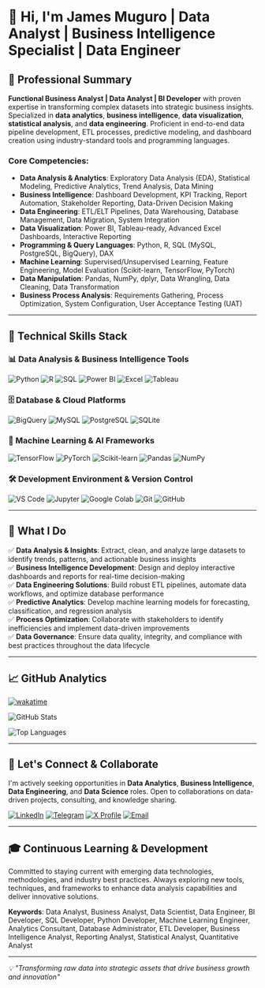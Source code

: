 # 👋 Hi, I'm James Muguro | Data Analyst | Business Intelligence Specialist | Data Engineer

## 🎯 Professional Summary

**Functional Business Analyst | Data Analyst | BI Developer** with proven expertise in transforming complex datasets into strategic business insights. Specialized in **data analytics**, **business intelligence**, **data visualization**, **statistical analysis**, and **data engineering**. Proficient in end-to-end data pipeline development, ETL processes, predictive modeling, and dashboard creation using industry-standard tools and programming languages.

### Core Competencies:
- **Data Analysis & Analytics**: Exploratory Data Analysis (EDA), Statistical Modeling, Predictive Analytics, Trend Analysis, Data Mining
- **Business Intelligence**: Dashboard Development, KPI Tracking, Report Automation, Stakeholder Reporting, Data-Driven Decision Making
- **Data Engineering**: ETL/ELT Pipelines, Data Warehousing, Database Management, Data Migration, System Integration
- **Data Visualization**: Power BI, Tableau-ready, Advanced Excel Dashboards, Interactive Reporting
- **Programming & Query Languages**: Python, R, SQL (MySQL, PostgreSQL, BigQuery), DAX
- **Machine Learning**: Supervised/Unsupervised Learning, Feature Engineering, Model Evaluation (Scikit-learn, TensorFlow, PyTorch)
- **Data Manipulation**: Pandas, NumPy, dplyr, Data Wrangling, Data Cleaning, Data Transformation
- **Business Process Analysis**: Requirements Gathering, Process Optimization, System Configuration, User Acceptance Testing (UAT)

---

## 💼 Technical Skills Stack

### 📊 Data Analysis & Business Intelligence Tools
![Python](https://img.shields.io/badge/Python-3776AB?style=for-the-badge&logo=python&logoColor=white)
![R](https://img.shields.io/badge/R-276DC3?style=for-the-badge&logo=r&logoColor=white)
![SQL](https://img.shields.io/badge/SQL-4479A1?style=for-the-badge&logo=mysql&logoColor=white)
![Power BI](https://img.shields.io/badge/Power_BI-F2C811?style=for-the-badge&logo=powerbi&logoColor=black)
![Excel](https://img.shields.io/badge/Microsoft_Excel-217346?style=for-the-badge&logo=microsoftexcel&logoColor=white)
![Tableau](https://img.shields.io/badge/Tableau-E97627?style=for-the-badge&logo=tableau&logoColor=white)

### 🗄️ Database & Cloud Platforms
![BigQuery](https://img.shields.io/badge/Google_BigQuery-4285F4?style=for-the-badge&logo=googlebigquery&logoColor=white)
![MySQL](https://img.shields.io/badge/MySQL-4479A1?style=for-the-badge&logo=mysql&logoColor=white)
![PostgreSQL](https://img.shields.io/badge/PostgreSQL-336791?style=for-the-badge&logo=postgresql&logoColor=white)
![SQLite](https://img.shields.io/badge/SQLite-003B57?style=for-the-badge&logo=sqlite&logoColor=white)

### 🤖 Machine Learning & AI Frameworks
![TensorFlow](https://img.shields.io/badge/TensorFlow-FF6F00?style=for-the-badge&logo=tensorflow&logoColor=white)
![PyTorch](https://img.shields.io/badge/PyTorch-EE4C2C?style=for-the-badge&logo=pytorch&logoColor=white)
![Scikit-learn](https://img.shields.io/badge/Scikit--learn-F7931E?style=for-the-badge&logo=scikitlearn&logoColor=white)
![Pandas](https://img.shields.io/badge/Pandas-150458?style=for-the-badge&logo=pandas&logoColor=white)
![NumPy](https://img.shields.io/badge/NumPy-013243?style=for-the-badge&logo=numpy&logoColor=white)

### 🛠️ Development Environment & Version Control
![VS Code](https://img.shields.io/badge/VS_Code-007ACC?style=for-the-badge&logo=visualstudiocode&logoColor=white)
![Jupyter](https://img.shields.io/badge/Jupyter-F37626?style=for-the-badge&logo=jupyter&logoColor=white)
![Google Colab](https://img.shields.io/badge/Google_Colab-F9AB00?style=for-the-badge&logo=googlecolab&logoColor=white)
![Git](https://img.shields.io/badge/Git-F05032?style=for-the-badge&logo=git&logoColor=white)
![GitHub](https://img.shields.io/badge/GitHub-181717?style=for-the-badge&logo=github&logoColor=white)

---

## 🚀 What I Do

✅ **Data Analysis & Insights**: Extract, clean, and analyze large datasets to identify trends, patterns, and actionable business insights  
✅ **Business Intelligence Development**: Design and deploy interactive dashboards and reports for real-time decision-making  
✅ **Data Engineering Solutions**: Build robust ETL pipelines, automate data workflows, and optimize database performance  
✅ **Predictive Analytics**: Develop machine learning models for forecasting, classification, and regression analysis  
✅ **Process Optimization**: Collaborate with stakeholders to identify inefficiencies and implement data-driven improvements  
✅ **Data Governance**: Ensure data quality, integrity, and compliance with best practices throughout the data lifecycle

---

## 📈 GitHub Analytics

[![wakatime](https://wakatime.com/badge/user/018d7806-afc3-49ef-9b91-35948228c15f.svg)](https://wakatime.com/@018d7806-afc3-49ef-9b91-35948228c15f)

![GitHub Stats](https://github-readme-stats.vercel.app/api?username=James-Muguro&show_icons=true&theme=radical&hide_rank=true&include_all_commits=true&count_private=true)

![Top Languages](https://github-readme-stats.vercel.app/api/top-langs/?username=James-Muguro&layout=compact&theme=radical&langs_count=8)

<!--START_SECTION:waka-->
<!--END_SECTION:waka-->

---

## 🤝 Let's Connect & Collaborate

I'm actively seeking opportunities in **Data Analytics**, **Business Intelligence**, **Data Engineering**, and **Data Science** roles. Open to collaborations on data-driven projects, consulting, and knowledge sharing.

[![LinkedIn](https://img.shields.io/badge/LinkedIn-0077B5?style=for-the-badge&logo=linkedin&logoColor=white)](https://www.linkedin.com/in/james-muguro/)
[![Telegram](https://img.shields.io/badge/Telegram-26A5E4?style=for-the-badge&logo=telegram&logoColor=white)](https://t.me/mugurojk)
[![X Profile](https://img.shields.io/badge/-000000?style=for-the-badge&logo=x&logoColor=white)](https://x.com/Itskamandem)
[![Email](https://img.shields.io/badge/kamandemuguro@gmail.com-D14836?style=for-the-badge)](mailto:kamandemuguro@gmail.com)

---

## 🎓 Continuous Learning & Development

Committed to staying current with emerging data technologies, methodologies, and industry best practices. Always exploring new tools, techniques, and frameworks to enhance data analysis capabilities and deliver innovative solutions.

**Keywords**: Data Analyst, Business Analyst, Data Scientist, Data Engineer, BI Developer, SQL Developer, Python Developer, Machine Learning Engineer, Analytics Consultant, Database Administrator, ETL Developer, Business Intelligence Analyst, Reporting Analyst, Statistical Analyst, Quantitative Analyst

---

*💡 "Transforming raw data into strategic assets that drive business growth and innovation"*

<!--
**James-Muguro/James-Muguro** is a ✨ _special_ ✨ repository because its `README.md` appears on your GitHub profile.
-->
